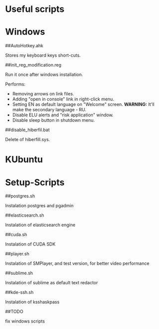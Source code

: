 Useful scripts
==============

Windows
=======

##AutoHotkey.ahk

Stores my keyboard keys short-cuts.

##init_reg_modification.reg

Run it once after windows installation.

Performs:
 - Removing arrows on link files.
 - Adding "open in console" link in right-click menu.
 - Setting EN as default language on "Welcome" screen. **WARNING:** It'll make the secondary language - RU.
 - Disable ELU alerts and "risk application" window.
 - Disable sleep button in shutdown menu.
 
 ##disable_hiberfil.bat
 
Delete of hiberfill.sys.

KUbuntu
=======

Setup-Scripts
=============

##postgres.sh

Instalation postgres and pgadmin

##elasticsearch.sh

Instalation of elasticsearch engine

##cuda.sh

Instalation of CUDA SDK

##player.sh

Instalation of SMPlayer, and test version, for better video performance

##sublime.sh

Instalation of sublime as default text redactor

##kde-ssh.sh

Instalation of ksshaskpass

##TODO

fix windows scripts
